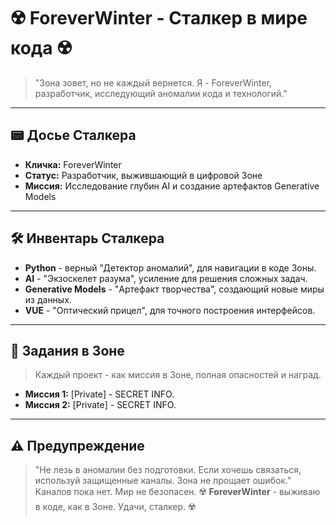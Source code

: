 # ☢️ ForeverWinter - Сталкер в мире кода ☢️

> "Зона зовет, но не каждый вернется. Я - ForeverWinter, разработчик, исследующий аномалии кода и технологий."

---

## 📟 Досье Сталкера
- **Кличка:** ForeverWinter
- **Статус:** Разработчик, выжившающий в цифровой Зоне
- **Миссия:** Исследование глубин AI и создание артефактов Generative Models

---

## 🛠️ Инвентарь Сталкера
- **Python** - верный "Детектор аномалий", для навигации в коде Зоны.
- **AI** - "Экзоскелет разума", усиление для решения сложных задач.
- **Generative Models** - "Артефакт творчества", создающий новые миры из данных.
- **VUE** - "Оптический прицел", для точного построения интерфейсов.

---

## 📜 Задания в Зоне
> Каждый проект - как миссия в Зоне, полная опасностей и наград.

- **Миссия 1:** [Private] - SECRET INFO.
- **Миссия 2:** [Private] - SECRET INFO.

---

## ⚠️ Предупреждение
> "Не лезь в аномалии без подготовки. Если хочешь связаться, используй защищенные каналы. Зона не прощает ошибок."
Каналов пока нет. Мир не безопасен.
☢️ **ForeverWinter** - выживаю в коде, как в Зоне. Удачи, сталкер. ☢️
